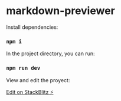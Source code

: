 # markdown-previewer

Install dependencies:

### `npm i`

In the project directory, you can run:

### `npm run dev`

View and edit the proyect:

[Edit on StackBlitz ⚡️](https://stackblitz.com/edit/vitejs-vite-4u4e71)